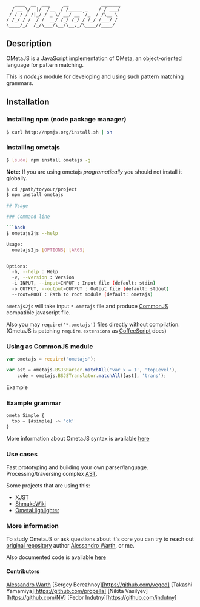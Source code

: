 ```
   ____  __  ___     __            _______
  / __ \/  |/  /__  / /_____ _    / / ___/
 / / / / /|_/ / _ \/ __/ __ `/_  / /\__ \
/ /_/ / /  / /  __/ /_/ /_/ / /_/ /___/ /
\____/_/  /_/\___/\__/\__,_/\____//____/
```

## Description

OMetaJS is a JavaScript implementation of OMeta, an object-oriented language
for pattern matching.

This is *node.js* module for developing and using such pattern matching
grammars.

## Installation

### Installing npm (node package manager)

``` bash
$ curl http://npmjs.org/install.sh | sh
```

### Installing ometajs

``` bash
$ [sudo] npm install ometajs -g
```

**Note:** If you are using ometajs _programatically_ you should not install
it globally.

``` bash
$ cd /path/to/your/project
$ npm install ometajs

## Usage

### Command line

```bash
$ ometajs2js --help

Usage:
  ometajs2js [OPTIONS] [ARGS]


Options:
  -h, --help : Help
  -v, --version : Version
  -i INPUT, --input=INPUT : Input file (default: stdin)
  -o OUTPUT, --output=OUTPUT : Output file (default: stdout)
  --root=ROOT : Path to root module (default: ometajs)
```

`ometajs2js` will take input `*.ometajs` file and produce [CommonJS][0]
compatible javascript file.

Also you may `require('*.ometajs')` files directly without compilation.
(OmetaJS is patching `require.extensions` as [CoffeeScript][1] does)

### Using as CommonJS module

```javascript
var ometajs = require('ometajs');

var ast = ometajs.BSJSParser.matchAll('var x = 1', 'topLevel'),
    code = ometajs.BSJSTranslator.matchAll([ast], 'trans');
```
Example

### Example grammar

```javascript
ometa Simple {
  top = [#simple] -> 'ok'
}
```

More information about OmetaJS syntax is available [here][5]

### Use cases

Fast prototyping and building your own parser/language. Processing/traversing
complex [AST][2].

Some projects that are using this:

 -   [XJST](http://github.com/veged/xjst)
 -   [ShmakoWiki](http://github.com/veged/shmakowiki/)
 -   [OmetaHighlighter](http://github.com/veged/ometa-highlighter)

### More information

To study OmetaJS or ask questions about it's core you can try to reach out
[original repository][3] author [Alessandro Warth][4], or me.

Also documented code is available [here][5]

#### Contributors

[Alessandro Warth][4]
[Sergey Berezhnoy][https://github.com/veged]
[Takashi Yamamiya][https://github.com/propella]
[Nikita Vasilyev][https://github.com/NV]
[Fedor Indutny][https://github.com/indutny]

[0]: http://www.commonjs.org/
[1]: http://coffeescript.org/
[2]: http://en.wikipedia.org/wiki/Abstract_syntax_tree
[3]: http://www.tinlizzie.org/ometa/
[4]: http://github.com/alexwarth
[5]: http://veged.github.com/ometa-js/
